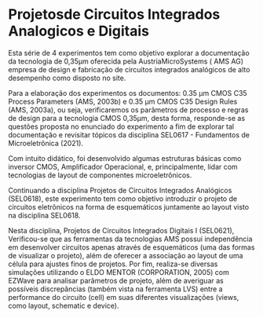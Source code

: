 # Projetosde Circuitos Integrados Analogicos e Digitais

Esta série de 4  experimentos tem como objetivo explorar a documentação da tecnologia de 0,35µm oferecida pela AustriaMicroSystems ( AMS AG) empresa de design e fabricação de circuitos integrados analógicos de alto desempenho como disposto no site.

Para a elaboração dos experimentos os documentos: 0.35 µm CMOS C35 Process Parameters (AMS, 2003b) e 0.35 µm CMOS C35 Design Rules (AMS, 2003a), ou seja, verificaremos os parâmetros de processo e regras de design para a tecnologia CMOS 0,35µm, desta forma, responde-se as questões proposta no enunciado do experimento a fim de explorar tal documentação e revisitar tópicos da disciplina SEL0617 - Fundamentos de Microeletrônica (2021).

Com intuito didático, foi desenvolvido algumas estruturas básicas como inversor CMOS,  Amplificador Operacional, e, principalmente, lidar com tecnologias de layout de componentes microeletrônicos.

Continuando a disciplina Projetos de Circuitos Integrados Analógicos (SEL0618), este experimento tem como objetivo introduzir o projeto de circuitos eletrônicos na forma de esquemáticos juntamente ao layout visto na disciplina SEL0618. 

Nesta disciplina, Projetos de Circuitos Integrados Digitais I (SEL0621), Verificou-se que as ferramentas da tecnologias AMS possui independência em desenvolver circuitos apenas através de esquemáticos (uma das formas de visualizar o projeto), além de oferecer a associação ao layout de uma célula para ajustes finos de projetos. Por fim, realiza-se diversas simulações utilizando o ELDO MENTOR (CORPORATION, 2005) com EZWave para analisar parâmetros de projeto, além de averiguar as possíveis discrepâncias (também vista na ferramenta LVS) entre a performance do circuito (cell) em suas diferentes visualizações (views, como layout, schematic e device). 
